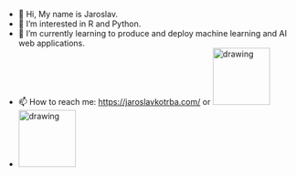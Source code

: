 - 👋 Hi, My name is Jaroslav.
- 👀 I’m interested in R and Python.
- 🌱 I’m currently learning to produce and deploy machine learning and AI web applications.
- 📫 How to reach me: https://jaroslavkotrba.com/ or <a href="https://www.linkedin.com/in/jaroslav-kotrba/"><img src="https://res.cloudinary.com/importdata/image/upload/v1595012354/linkedin_t9qiwy.png" alt="drawing" width="100"/>
- <a href="https://www.linkedin.com/in/jaroslav-kotrba/"><img src="https://res.cloudinary.com/importdata/image/upload/v1595012354/linkedin_t9qiwy.png" alt="drawing" width="100"/>
